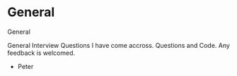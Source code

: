 # General
General

General Interview Questions I have come accross.
Questions and Code. Any feedback is welcomed.	

- Peter

